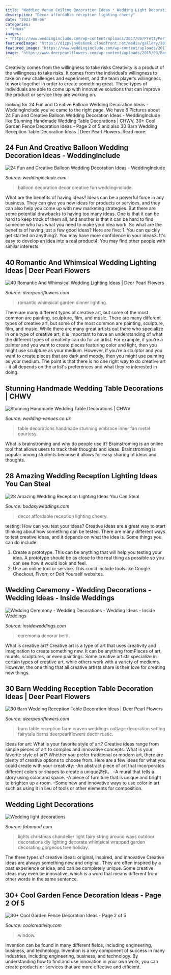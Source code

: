 ```yaml
---
title: "Wedding Venue Ceiling Decoration Ideas : Wedding Light Decorations"
description: "Decor affordable reception lighting cheery"
date: "2023-08-06"
categories:
- "ideas"
images:
- "https://www.weddinginclude.com/wp-content/uploads/2017/08/PrettyPerfect-Balloon-Decor-Ideas.jpg"
featuredImage: "https://d1zpvjny0s6omk.cloudfront.net/media/gallery/2014/08/29/DMnHDsq8eJPPHT5Vja5e.jpg"
featured_image: "https://www.weddinginclude.com/wp-content/uploads/2017/08/PrettyPerfect-Balloon-Decor-Ideas.jpg"
image: "https://www.deerpearlflowers.com/wp-content/uploads/2015/03/Romantic-garden-wedding-dinner.jpg"
---
```



Creativity comes from the willingness to take risks
Creativity is a product of the willingness to take risks. It comes from the individual’s willingness to take on new challenges and experiment, and the team player’s willingness to work together in order to create something great. These types of individuals are able to come up with innovative solutions that can improve the product or service they are working on.

	

		
looking for 24 Fun and Creative Balloon Wedding Decoration Ideas - WeddingInclude you've came to the right page. We have 8 Pictures about 24 Fun and Creative Balloon Wedding Decoration Ideas - WeddingInclude like Stunning Handmade Wedding Table Decorations | CHWV, 30+ Cool Garden Fence Decoration Ideas - Page 2 of 5 and also 30 Barn Wedding Reception Table Decoration Ideas | Deer Pearl Flowers. Read more:
		
    
## 24 Fun And Creative Balloon Wedding Decoration Ideas - WeddingInclude

<img loading=lazy src="https://www.weddinginclude.com/wp-content/uploads/2017/08/PrettyPerfect-Balloon-Decor-Ideas.jpg" onerror="this.onerror=null;this.src='https://tse3.mm.bing.net/th?id=OIP.fV2tvqp_HhxlEhcmNFmUvgHaLG&amp;pid=15.1';" alt="24 Fun and Creative Balloon Wedding Decoration Ideas - WeddingInclude">

_Source: weddinginclude.com_

>balloon decoration decor creative fun weddinginclude. 

	

What are the benefits of having ideas?
Ideas can be a powerful force in any business. They can give you new ideas for products or services, and they can also help you come up with new marketing strategies. But there are some potential drawbacks to having too many ideas. One is that it can be hard to keep track of them all, and another is that it can be hard to find someone who has what you need to make your idea work. So what are the benefits of having just a few good ideas? Here are five: 1. You can quickly get started on anything2. You may have more confidence in your ideas3. It's easy to develop an idea into a real product4. You may find other people with similar interests
    
## 40 Romantic And Whimsical Wedding Lighting Ideas | Deer Pearl Flowers

<img loading=lazy src="https://www.deerpearlflowers.com/wp-content/uploads/2015/03/Romantic-garden-wedding-dinner.jpg" onerror="this.onerror=null;this.src='https://tse4.mm.bing.net/th?id=OIP.coaK6oNaODh7ba8Nld5a6AHaLH&amp;pid=15.1';" alt="40 Romantic And Whimsical Wedding Lighting Ideas | Deer Pearl Flowers">

_Source: deerpearlflowers.com_

>romantic whimsical garden dinner lighting. 

	

There are many different types of creative art, but some of the most common are painting, sculpture, film, and music.
There are many different types of creative art, but some of the most common are painting, sculpture, film, and music. While there are many great artists out there who specialize in one type of creative art, it is important to have an understanding of what the different types of creativity can do for an artist. For example, if you’re a painter and you want to create pieces featuring color and light, then you might use sculpture as your medium. However, if you’re a sculptor and you want to create pieces that are dark and moody, then you might use painting as your medium. The point is that there is no one right way to do creative art - it all depends on the artist's preferences and what they're interested in doing.

    
## Stunning Handmade Wedding Table Decorations | CHWV

<img loading=lazy src="https://www.wedding-venues.co.uk/sites/default/files/Stunning-Handmade-Wedding-Table-Decorations-joeykennedyphotography.jpg" onerror="this.onerror=null;this.src='https://tse2.mm.bing.net/th?id=OIP.WrWie8P1p03aAsR3mjCc-wHaLH&amp;pid=15.1';" alt="Stunning Handmade Wedding Table Decorations | CHWV">

_Source: wedding-venues.co.uk_

>table decorations handmade stunning embrace inner fan metal courtesy. 

	

What is brainstroming and why do people use it?
Brainstroming is an online tool that allows users to track their thoughts and ideas. Brainstroming is popular among students because it allows for easy sharing of ideas and thoughts.

    
## 28 Amazing Wedding Reception Lighting Ideas You Can Steal

<img loading=lazy src="https://bodasyweddings.com/wp-content/uploads/2018/01/affordable-wedding-decor-ideas.jpg" onerror="this.onerror=null;this.src='https://tse2.mm.bing.net/th?id=OIP.QSayl-RsxJJFa8aOUW_fzQHaLH&amp;pid=15.1';" alt="28 Amazing Wedding Reception Lighting Ideas You Can Steal">

_Source: bodasyweddings.com_

>decor affordable reception lighting cheery. 

	

testing: How can you test your ideas?
Creative ideas are a great way to start thinking about how something can be tested. There are many different ways to test creative ideas, and it depends on what the idea is. Some things you can do include:
1. Create a prototype. This can be anything that will help you testing your idea. A prototype should be as close to the real thing as possible so you can see how it would look and feel.
2. Use an online tool or service. This could include tools like Google Checkout, Fiverr, or DoIt Yourself websites.

    
## Wedding Ceremony - Wedding Decorations - Wedding Ideas - Inside Weddings

<img loading=lazy src="https://d1zpvjny0s6omk.cloudfront.net/media/gallery/2014/08/29/DMnHDsq8eJPPHT5Vja5e.jpg" onerror="this.onerror=null;this.src='https://tse4.mm.bing.net/th?id=OIP.oZZ7skYFPsKm8CZsKeczCwHaE8&amp;pid=15.1';" alt="Wedding Ceremony - Wedding Decorations - Wedding Ideas - Inside Weddings">

_Source: insideweddings.com_

>ceremonia decorar berit. 

	

What is creative art?
Creative art is a type of art that uses creativity and imagination to create something new. It can be anything fromPieces of art, murals, sculptures, or even paintings. Some creative artists specialize in certain types of creative art, while others work with a variety of mediums. However, the one thing that all creative artists share is their love for creating new things.

    
## 30 Barn Wedding Reception Table Decoration Ideas | Deer Pearl Flowers

<img loading=lazy src="http://www.deerpearlflowers.com/wp-content/uploads/2015/04/barn-wedding-reception-table-setting-ideas.jpg" onerror="this.onerror=null;this.src='https://tse1.mm.bing.net/th?id=OIP.hyeg2TtgBcwoZP4S_AlMuAHaLH&amp;pid=15.1';" alt="30 Barn Wedding Reception Table Decoration Ideas | Deer Pearl Flowers">

_Source: deerpearlflowers.com_

>barn table reception farm craven weddings cottage decoration setting fairytale barns deerpearlflowers decor rustic. 

	

Ideas for art: What is your favorite style of art?
Creative ideas range from simple pieces of art to complex and innovative concepts. What is your favorite style of art? Whether you prefer traditional or modern art, there are plenty of creative options to choose from. Here are a few ideas for what you could create with your creativity: 
-An abstract piece of art that incorporates different colors or shapes to create a unique造作。
-A mural that tells a story using color and space.
-A piece of furniture that is unique and bright to brighten up a room.
-Some new and innovative ways to use color in art such as using it in lieu of tools or other elements for composition.

    
## Wedding Light Decorations

<img loading=lazy src="http://www.fabmood.com/wp-content/uploads/2014/05/Wedding-light-decorations5.jpg" onerror="this.onerror=null;this.src='https://tse4.mm.bing.net/th?id=OIP.MOW3bEnEVuEdLXxgcIgaLwHaLH&amp;pid=15.1';" alt="Wedding light decorations">

_Source: fabmood.com_

>lights christmas chandelier light fairy string around ways outdoor decorations diy lighting decorate whimsical wrapped garden decorating gorgeous tree holiday. 

	

The three types of creative ideas: original, inspired, and innovative
Creative ideas are always something new and original. They are often inspired by a past experience or idea, and can be completely unique. Some creative ideas may even be innovative, which is a word that means different from other words in the same sentence.

    
## 30+ Cool Garden Fence Decoration Ideas - Page 2 Of 5

<img loading=lazy src="https://coolcreativity.com/wp-content/uploads/2016/06/Using-Old-Window-and-Flower-Decorate-Wooden-Fance.jpg" onerror="this.onerror=null;this.src='https://tse2.mm.bing.net/th?id=OIP.M70HlLFk1hmscV-eQPl6HgHaLG&amp;pid=15.1';" alt="30+ Cool Garden Fence Decoration Ideas - Page 2 of 5">

_Source: coolcreativity.com_

>window. 

	

Invention can be found in many different fields, including engineering, business, and technology.
Invention is a key component of success in many industries, including engineering, business, and technology. By understanding how to find and use innovation in your own work, you can create products or services that are more effective and efficient.

